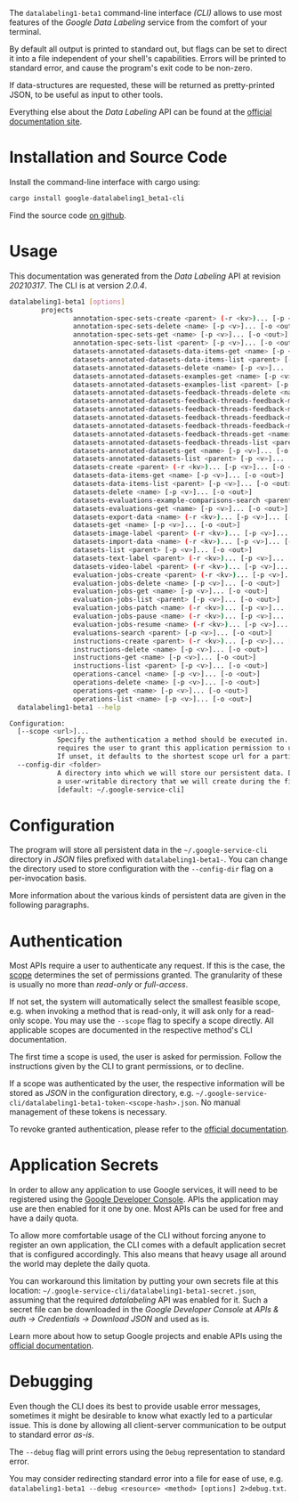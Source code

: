 <!---
DO NOT EDIT !
This file was generated automatically from 'src/mako/cli/README.md.mako'
DO NOT EDIT !
-->
The `datalabeling1-beta1` command-line interface *(CLI)* allows to use most features of the *Google Data Labeling* service from the comfort of your terminal.

By default all output is printed to standard out, but flags can be set to direct it into a file independent of your shell's
capabilities. Errors will be printed to standard error, and cause the program's exit code to be non-zero.

If data-structures are requested, these will be returned as pretty-printed JSON, to be useful as input to other tools.

Everything else about the *Data Labeling* API can be found at the
[official documentation site](https://cloud.google.com/data-labeling/docs/).

# Installation and Source Code

Install the command-line interface with cargo using:

```bash
cargo install google-datalabeling1_beta1-cli
```

Find the source code [on github](https://github.com/Byron/google-apis-rs/tree/main/gen/datalabeling1_beta1-cli).

# Usage

This documentation was generated from the *Data Labeling* API at revision *20210317*. The CLI is at version *2.0.4*.

```bash
datalabeling1-beta1 [options]
        projects
                annotation-spec-sets-create <parent> (-r <kv>)... [-p <v>]... [-o <out>]
                annotation-spec-sets-delete <name> [-p <v>]... [-o <out>]
                annotation-spec-sets-get <name> [-p <v>]... [-o <out>]
                annotation-spec-sets-list <parent> [-p <v>]... [-o <out>]
                datasets-annotated-datasets-data-items-get <name> [-p <v>]... [-o <out>]
                datasets-annotated-datasets-data-items-list <parent> [-p <v>]... [-o <out>]
                datasets-annotated-datasets-delete <name> [-p <v>]... [-o <out>]
                datasets-annotated-datasets-examples-get <name> [-p <v>]... [-o <out>]
                datasets-annotated-datasets-examples-list <parent> [-p <v>]... [-o <out>]
                datasets-annotated-datasets-feedback-threads-delete <name> [-p <v>]... [-o <out>]
                datasets-annotated-datasets-feedback-threads-feedback-messages-create <parent> (-r <kv>)... [-p <v>]... [-o <out>]
                datasets-annotated-datasets-feedback-threads-feedback-messages-delete <name> [-p <v>]... [-o <out>]
                datasets-annotated-datasets-feedback-threads-feedback-messages-get <name> [-p <v>]... [-o <out>]
                datasets-annotated-datasets-feedback-threads-feedback-messages-list <parent> [-p <v>]... [-o <out>]
                datasets-annotated-datasets-feedback-threads-get <name> [-p <v>]... [-o <out>]
                datasets-annotated-datasets-feedback-threads-list <parent> [-p <v>]... [-o <out>]
                datasets-annotated-datasets-get <name> [-p <v>]... [-o <out>]
                datasets-annotated-datasets-list <parent> [-p <v>]... [-o <out>]
                datasets-create <parent> (-r <kv>)... [-p <v>]... [-o <out>]
                datasets-data-items-get <name> [-p <v>]... [-o <out>]
                datasets-data-items-list <parent> [-p <v>]... [-o <out>]
                datasets-delete <name> [-p <v>]... [-o <out>]
                datasets-evaluations-example-comparisons-search <parent> (-r <kv>)... [-p <v>]... [-o <out>]
                datasets-evaluations-get <name> [-p <v>]... [-o <out>]
                datasets-export-data <name> (-r <kv>)... [-p <v>]... [-o <out>]
                datasets-get <name> [-p <v>]... [-o <out>]
                datasets-image-label <parent> (-r <kv>)... [-p <v>]... [-o <out>]
                datasets-import-data <name> (-r <kv>)... [-p <v>]... [-o <out>]
                datasets-list <parent> [-p <v>]... [-o <out>]
                datasets-text-label <parent> (-r <kv>)... [-p <v>]... [-o <out>]
                datasets-video-label <parent> (-r <kv>)... [-p <v>]... [-o <out>]
                evaluation-jobs-create <parent> (-r <kv>)... [-p <v>]... [-o <out>]
                evaluation-jobs-delete <name> [-p <v>]... [-o <out>]
                evaluation-jobs-get <name> [-p <v>]... [-o <out>]
                evaluation-jobs-list <parent> [-p <v>]... [-o <out>]
                evaluation-jobs-patch <name> (-r <kv>)... [-p <v>]... [-o <out>]
                evaluation-jobs-pause <name> (-r <kv>)... [-p <v>]... [-o <out>]
                evaluation-jobs-resume <name> (-r <kv>)... [-p <v>]... [-o <out>]
                evaluations-search <parent> [-p <v>]... [-o <out>]
                instructions-create <parent> (-r <kv>)... [-p <v>]... [-o <out>]
                instructions-delete <name> [-p <v>]... [-o <out>]
                instructions-get <name> [-p <v>]... [-o <out>]
                instructions-list <parent> [-p <v>]... [-o <out>]
                operations-cancel <name> [-p <v>]... [-o <out>]
                operations-delete <name> [-p <v>]... [-o <out>]
                operations-get <name> [-p <v>]... [-o <out>]
                operations-list <name> [-p <v>]... [-o <out>]
  datalabeling1-beta1 --help

Configuration:
  [--scope <url>]...
            Specify the authentication a method should be executed in. Each scope
            requires the user to grant this application permission to use it.
            If unset, it defaults to the shortest scope url for a particular method.
  --config-dir <folder>
            A directory into which we will store our persistent data. Defaults to
            a user-writable directory that we will create during the first invocation.
            [default: ~/.google-service-cli]

```

# Configuration

The program will store all persistent data in the `~/.google-service-cli` directory in *JSON* files prefixed with `datalabeling1-beta1-`.  You can change the directory used to store configuration with the `--config-dir` flag on a per-invocation basis.

More information about the various kinds of persistent data are given in the following paragraphs.

# Authentication

Most APIs require a user to authenticate any request. If this is the case, the [scope][scopes] determines the 
set of permissions granted. The granularity of these is usually no more than *read-only* or *full-access*.

If not set, the system will automatically select the smallest feasible scope, e.g. when invoking a
method that is read-only, it will ask only for a read-only scope. 
You may use the `--scope` flag to specify a scope directly. 
All applicable scopes are documented in the respective method's CLI documentation.

The first time a scope is used, the user is asked for permission. Follow the instructions given 
by the CLI to grant permissions, or to decline.

If a scope was authenticated by the user, the respective information will be stored as *JSON* in the configuration
directory, e.g. `~/.google-service-cli/datalabeling1-beta1-token-<scope-hash>.json`. No manual management of these tokens
is necessary.

To revoke granted authentication, please refer to the [official documentation][revoke-access].

# Application Secrets

In order to allow any application to use Google services, it will need to be registered using the 
[Google Developer Console][google-dev-console]. APIs the application may use are then enabled for it
one by one. Most APIs can be used for free and have a daily quota.

To allow more comfortable usage of the CLI without forcing anyone to register an own application, the CLI
comes with a default application secret that is configured accordingly. This also means that heavy usage
all around the world may deplete the daily quota.

You can workaround this limitation by putting your own secrets file at this location: 
`~/.google-service-cli/datalabeling1-beta1-secret.json`, assuming that the required *datalabeling* API 
was enabled for it. Such a secret file can be downloaded in the *Google Developer Console* at 
*APIs & auth -> Credentials -> Download JSON* and used as is.

Learn more about how to setup Google projects and enable APIs using the [official documentation][google-project-new].


# Debugging

Even though the CLI does its best to provide usable error messages, sometimes it might be desirable to know
what exactly led to a particular issue. This is done by allowing all client-server communication to be 
output to standard error *as-is*.

The `--debug` flag will print errors using the `Debug` representation to standard error.

You may consider redirecting standard error into a file for ease of use, e.g. `datalabeling1-beta1 --debug <resource> <method> [options] 2>debug.txt`.


[scopes]: https://developers.google.com/+/api/oauth#scopes
[revoke-access]: http://webapps.stackexchange.com/a/30849
[google-dev-console]: https://console.developers.google.com/
[google-project-new]: https://developers.google.com/console/help/new/